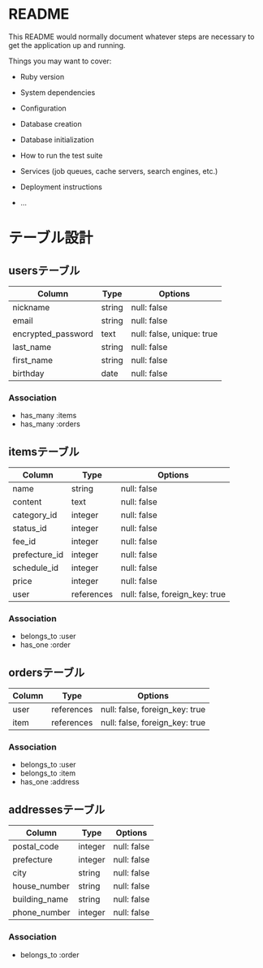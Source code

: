 # README

This README would normally document whatever steps are necessary to get the
application up and running.

Things you may want to cover:

* Ruby version

* System dependencies

* Configuration

* Database creation

* Database initialization

* How to run the test suite

* Services (job queues, cache servers, search engines, etc.)

* Deployment instructions

* ...


# テーブル設計

## usersテーブル

| Column                | Type      | Options                        |
|-----------------------|-----------|--------------------------------|
| nickname              | string    | null: false                    |
| email                 | string    | null: false                    |
| encrypted_password    | text      | null: false, unique: true      |
| last_name             | string    | null: false                    |
| first_name            | string    | null: false                    |
| birthday              | date      | null: false                    |

### Association

- has_many :items
- has_many :orders



## itemsテーブル
| Column                | Type       | Options                        |
|-----------------------|------------|--------------------------------|
| name                  | string     | null: false                    |
| content               | text       | null: false                    |
| category_id           | integer    | null: false                    |
| status_id             | integer    | null: false                    |
| fee_id                | integer    | null: false                    |
| prefecture_id         | integer    | null: false                    |
| schedule_id           | integer    | null: false                    |
| price                 | integer    | null: false                    |
| user                  | references | null: false, foreign_key: true |

### Association

- belongs_to :user
- has_one :order



## ordersテーブル
| Column                | Type       | Options                        |
|-----------------------|------------|--------------------------------|
| user                  | references | null: false, foreign_key: true |
| item                  | references | null: false, foreign_key: true |

### Association

- belongs_to :user
- belongs_to :item
- has_one :address



## addressesテーブル
| Column                | Type      | Options                        |
|-----------------------|-----------|--------------------------------|
| postal_code           | integer   | null: false                    |
| prefecture            | integer   | null: false                    |
| city                  | string    | null: false                    |
| house_number          | string    | null: false                    |
| building_name         | string    | null: false                    |
| phone_number          | integer   | null: false                    |

### Association

- belongs_to :order